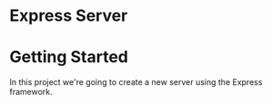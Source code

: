 # Express Server

# Getting Started

In this project we're going to create a new server using the Express framework. 